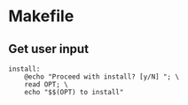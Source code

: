 # Makefile

## Get user input

```Make
install: 
    @echo "Proceed with install? [y/N] "; \
    read OPT; \
    echo "$$(OPT) to install"
```
